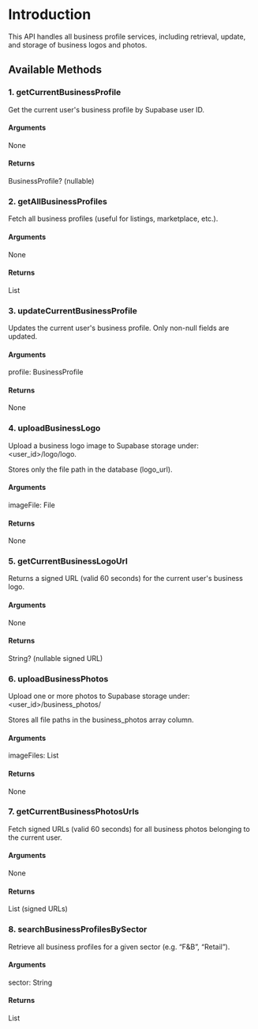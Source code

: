 # Introduction

This API handles all business profile services, including retrieval, update, and storage of business logos and photos.

## Available Methods

### 1. getCurrentBusinessProfile

Get the current user's business profile by Supabase user ID.

#### Arguments

None

#### Returns

BusinessProfile? (nullable)

### 2. getAllBusinessProfiles

Fetch all business profiles (useful for listings, marketplace, etc.).

#### Arguments

None

#### Returns

List<BusinessProfile>

### 3. updateCurrentBusinessProfile

Updates the current user's business profile. Only non-null fields are updated.

#### Arguments

profile: BusinessProfile

#### Returns

None

### 4. uploadBusinessLogo

Upload a business logo image to Supabase storage under:
<user_id>/logo/logo.<ext>

Stores only the file path in the database (logo_url).

#### Arguments

imageFile: File

#### Returns

None

### 5. getCurrentBusinessLogoUrl

Returns a signed URL (valid 60 seconds) for the current user's business logo.

#### Arguments

None

#### Returns

String? (nullable signed URL)

### 6. uploadBusinessPhotos

Upload one or more photos to Supabase storage under:
<user_id>/business_photos/<filename>

Stores all file paths in the business_photos array column.

#### Arguments

imageFiles: List<File>

#### Returns

None

### 7. getCurrentBusinessPhotosUrls

Fetch signed URLs (valid 60 seconds) for all business photos belonging to the current user.

#### Arguments

None

#### Returns

List<String> (signed URLs)

### 8. searchBusinessProfilesBySector

Retrieve all business profiles for a given sector (e.g. “F&B”, “Retail”).

#### Arguments

sector: String

#### Returns

List<BusinessProfile>
